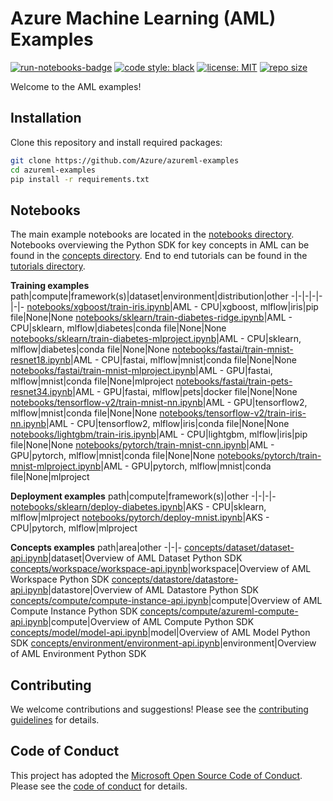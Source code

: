 # Azure Machine Learning (AML) Examples

[![run-notebooks-badge](https://github.com/Azure/azureml-examples/workflows/run-notebooks/badge.svg)](https://github.com/Azure/azureml-examples/actions?query=workflow%3Arun-notebooks)
[![code style: black](https://img.shields.io/badge/code%20style-black-000000.svg)](https://github.com/psf/black)
[![license: MIT](https://img.shields.io/badge/License-MIT-purple.svg)](LICENSE)
[![repo size](https://img.shields.io/github/repo-size/Azure/azureml-examples)](https://github.com/Azure/azureml-examples)

Welcome to the AML examples!

## Installation

Clone this repository and install required packages:

```sh
git clone https://github.com/Azure/azureml-examples
cd azureml-examples
pip install -r requirements.txt
```

## Notebooks

The main example notebooks are located in the [notebooks directory](notebooks). Notebooks overviewing the Python SDK for key concepts in AML can be found in the [concepts directory](concepts). End to end tutorials can be found in the [tutorials directory](tutorials).

**Training examples**
path|compute|framework(s)|dataset|environment|distribution|other
-|-|-|-|-|-|-
[notebooks/xgboost/train-iris.ipynb](notebooks/xgboost/train-iris.ipynb)|AML - CPU|xgboost, mlflow|iris|pip file|None|None
[notebooks/sklearn/train-diabetes-ridge.ipynb](notebooks/sklearn/train-diabetes-ridge.ipynb)|AML - CPU|sklearn, mlflow|diabetes|conda file|None|None
[notebooks/sklearn/train-diabetes-mlproject.ipynb](notebooks/sklearn/train-diabetes-mlproject.ipynb)|AML - CPU|sklearn, mlflow|diabetes|conda file|None|None
[notebooks/fastai/train-mnist-resnet18.ipynb](notebooks/fastai/train-mnist-resnet18.ipynb)|AML - CPU|fastai, mlflow|mnist|conda file|None|None
[notebooks/fastai/train-mnist-mlproject.ipynb](notebooks/fastai/train-mnist-mlproject.ipynb)|AML - GPU|fastai, mlflow|mnist|conda file|None|mlproject
[notebooks/fastai/train-pets-resnet34.ipynb](notebooks/fastai/train-pets-resnet34.ipynb)|AML - GPU|fastai, mlflow|pets|docker file|None|None
[notebooks/tensorflow-v2/train-mnist-nn.ipynb](notebooks/tensorflow-v2/train-mnist-nn.ipynb)|AML - GPU|tensorflow2, mlflow|mnist|conda file|None|None
[notebooks/tensorflow-v2/train-iris-nn.ipynb](notebooks/tensorflow-v2/train-iris-nn.ipynb)|AML - CPU|tensorflow2, mlflow|iris|conda file|None|None
[notebooks/lightgbm/train-iris.ipynb](notebooks/lightgbm/train-iris.ipynb)|AML - CPU|lightgbm, mlflow|iris|pip file|None|None
[notebooks/pytorch/train-mnist-cnn.ipynb](notebooks/pytorch/train-mnist-cnn.ipynb)|AML - GPU|pytorch, mlflow|mnist|conda file|None|None
[notebooks/pytorch/train-mnist-mlproject.ipynb](notebooks/pytorch/train-mnist-mlproject.ipynb)|AML - GPU|pytorch, mlflow|mnist|conda file|None|mlproject

**Deployment examples**
path|compute|framework(s)|other
-|-|-|-
[notebooks/sklearn/deploy-diabetes.ipynb](notebooks/sklearn/deploy-diabetes.ipynb)|AKS - CPU|sklearn, mlflow|mlproject
[notebooks/pytorch/deploy-mnist.ipynb](notebooks/pytorch/deploy-mnist.ipynb)|AKS - CPU|pytorch, mlflow|mlproject

**Concepts examples**
path|area|other
-|-|-
[concepts/dataset/dataset-api.ipynb](concepts/dataset/dataset-api.ipynb)|dataset|Overview of AML Dataset Python SDK
[concepts/workspace/workspace-api.ipynb](concepts/workspace/workspace-api.ipynb)|workspace|Overview of AML Workspace Python SDK
[concepts/datastore/datastore-api.ipynb](concepts/datastore/datastore-api.ipynb)|datastore|Overview of AML Datastore Python SDK
[concepts/compute/compute-instance-api.ipynb](concepts/compute/compute-instance-api.ipynb)|compute|Overview of AML Compute Instance Python SDK
[concepts/compute/azureml-compute-api.ipynb](concepts/compute/azureml-compute-api.ipynb)|compute|Overview of AML Compute Python SDK
[concepts/model/model-api.ipynb](concepts/model/model-api.ipynb)|model|Overview of AML Model Python SDK
[concepts/environment/environment-api.ipynb](concepts/environment/environment-api.ipynb)|environment|Overview of AML Environment Python SDK

## Contributing

We welcome contributions and suggestions! Please see the [contributing guidelines](CONTRIBUTING.md) for details.

## Code of Conduct 

This project has adopted the [Microsoft Open Source Code of Conduct](https://opensource.microsoft.com/codeofconduct/). Please see the [code of conduct](CODE_OF_CONDUCT.md) for details. 
